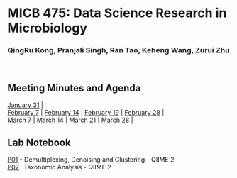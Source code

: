 # MICB 475: Data Science Research in Microbiology
### QingRu Kong, Pranjali Singh, Ran Tao, Keheng Wang, Zurui Zhu

<br/>

## Meeting Minutes and Agenda 

[January 31](/Meeting_minutes/Jan_31.md) |  <br/>
[February 7](/Meeting_minutes/Feb_7.md) | [February 14](/Meeting_minutes/Feb_14.md) | [February 19](/Meeting_minutes/Feb_19.md) | [February 28](/Meeting_minutes/Feb_28.md) |  <br/>
[March 7](/Meeting_minutes/Mar_7.md) | [March 14](/Meeting_minutes/Mar_14.md) | [March 21](/Meeting_minutes/Mar_21.md) | [March 28](/Meeting_minutes/Mar_28.md) |<br/>

## Lab Notebook 

[P01](/Notebook/P01.md) - Demultiplexing, Denoising and Clustering - QIIME 2   <br/>
[P02](/Notebook/P02.md)- Taxonomic Analysis - QIIME 2   <br/> 

<br/>
<br/>



